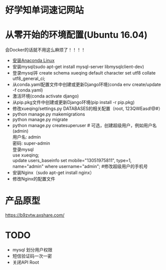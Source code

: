 # 好学知单词速记网站

# 从零开始的环境配置(Ubuntu 16.04)
会Docker的话就不用这么麻烦了！！！！
<!-- 0. 安装node, npm, vue-cli等全局环境 -->
* [安装Anaconda Linux](http://docs.continuum.io/anaconda/install/linux/)
* 安装mysql(sudo apt-get install mysql-server libmysqlclient-dev)
* 登录mysql并 create schema xueqing default character set utf8 collate utf8_general_ci;
* 从conda.yaml配置文件中创建或更新Django环境(conda env create/update -f conda.yaml)
* 激活环境(conda activate django)
* 从pip.pkg文件中创建或更新Django环境(pip install -r pip.pkg)
* 修改xueqing/settings.py DATABASES的相关配置（root, 123QWEasd!@#）
* python manage.py makemigrations
* python manage.py migrate
* python manage.py createsuperuser # 可选，创建超级用户，例如用户名(admin)  
  用户名: admin  
  密码: super-admin  
  登录mysql  
  use xueqing;  
  update users_baseinfo set mobile="13051975811", type=1, name="admin" where username="admin"; #修改超级用户的手机号  
* 安装Nginx（sudo apt-get install nginx）
* 修改Nginx的配置文件

# 产品原型
https://b9zvtw.axshare.com/

# TODO
* mysql 划分用户权限
* 短信验证码一次一密
* 关闭API Root
